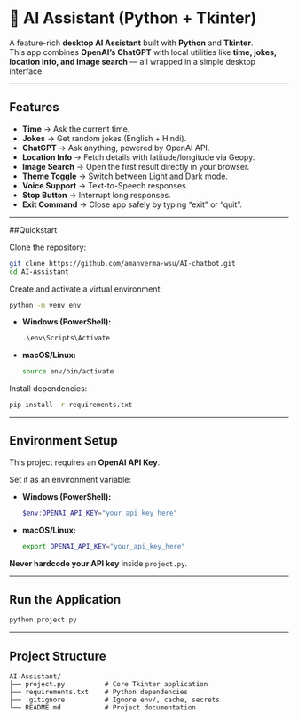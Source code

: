 # 🤖 AI Assistant (Python + Tkinter)

A feature-rich **desktop AI Assistant** built with **Python** and **Tkinter**.  
This app combines **OpenAI’s ChatGPT** with local utilities like **time, jokes, location info, and image search** — all wrapped in a simple desktop interface.  

---

##  Features

- **Time** → Ask the current time.  
- **Jokes** → Get random jokes (English + Hindi).  
- **ChatGPT** → Ask anything, powered by OpenAI API.  
- **Location Info** → Fetch details with latitude/longitude via Geopy.  
- **Image Search** → Open the first result directly in your browser.  
- **Theme Toggle** → Switch between Light and Dark mode.  
- **Voice Support** → Text-to-Speech responses.  
- **Stop Button** → Interrupt long responses.  
- **Exit Command** → Close app safely by typing “exit” or “quit”.  

---

##Quickstart

Clone the repository:

```bash
git clone https://github.com/amanverma-wsu/AI-chatbot.git
cd AI-Assistant
```

Create and activate a virtual environment:

```bash
python -m venv env
```

- **Windows (PowerShell):**
  ```powershell
  .\env\Scripts\Activate
  ```
- **macOS/Linux:**
  ```bash
  source env/bin/activate
  ```

Install dependencies:

```bash
pip install -r requirements.txt
```

---

##  Environment Setup

This project requires an **OpenAI API Key**.  

Set it as an environment variable:

- **Windows (PowerShell):**
  ```powershell
  $env:OPENAI_API_KEY="your_api_key_here"
  ```
- **macOS/Linux:**
  ```bash
  export OPENAI_API_KEY="your_api_key_here"
  ```

 **Never hardcode your API key** inside `project.py`.

---

##  Run the Application

```bash
python project.py
```

---

##  Project Structure

```
AI-Assistant/
├── project.py          # Core Tkinter application
├── requirements.txt    # Python dependencies
├── .gitignore          # Ignore env/, cache, secrets
└── README.md           # Project documentation
```

